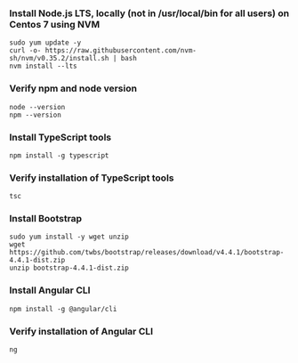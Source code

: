 ### Install Node.js LTS, locally (not in /usr/local/bin for all users) on Centos 7 using NVM 
`sudo yum update -y`  
`curl -o- https://raw.githubusercontent.com/nvm-sh/nvm/v0.35.2/install.sh | bash`  
`nvm install --lts`  

### Verify npm and node version
`node --version`  
`npm --version`  

### Install TypeScript tools 
`npm install -g typescript`  

### Verify installation of TypeScript tools
`tsc`  

### Install Bootstrap
`sudo yum install -y wget unzip`  
`wget https://github.com/twbs/bootstrap/releases/download/v4.4.1/bootstrap-4.4.1-dist.zip`  
`unzip bootstrap-4.4.1-dist.zip`  

### Install Angular CLI
`npm install -g @angular/cli`  

### Verify installation of Angular CLI
`ng`  

